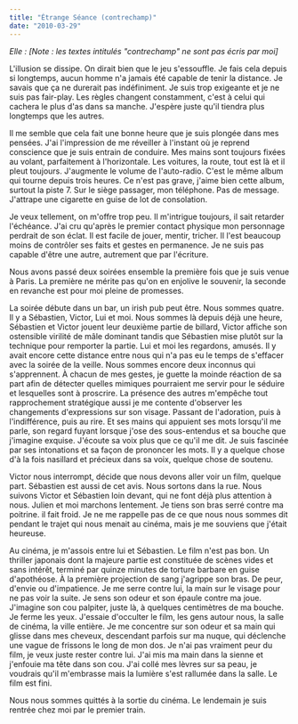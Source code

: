 ```yaml
---
title: "Étrange Séance (contrechamp)"
date: "2010-03-29"
---
```


_Elle : \[Note : les textes intitulés "contrechamp" ne sont pas écris par moi\]_

L'illusion se dissipe. On dirait bien que le jeu s'essouffle. Je fais cela depuis si longtemps, aucun homme n'a jamais été capable de tenir la distance. Je savais que ça ne durerait pas indéfiniment. Je suis trop exigeante et je ne suis pas fair-play. Les règles changent constamment, c'est à celui qui cachera le plus d'as dans sa manche. J'espère juste qu'il tiendra plus longtemps que les autres.

Il me semble que cela fait une bonne heure que je suis plongée dans mes pensées. J'ai l'impression de me réveiller à l'instant où je reprend conscience que je suis entrain de conduire. Mes mains sont toujours fixées au volant, parfaitement à l'horizontale. Les voitures, la route, tout est là et il pleut toujours. J'augmente le volume de l'auto-radio. C'est le même album qui tourne depuis trois heures. Ce n'est pas grave, j'aime bien cette album, surtout la piste 7. Sur le siège passager, mon téléphone. Pas de message. J'attrape une cigarette en guise de lot de consolation.

Je veux tellement, on m'offre trop peu. Il m'intrigue toujours, il sait retarder l'échéance. J'ai cru qu'après le premier contact physique mon personnage perdrait de son éclat. Il est facile de jouer, mentir, tricher. Il l'est beaucoup moins de contrôler ses faits et gestes en permanence. Je ne suis pas capable d'être une autre, autrement que par l'écriture.

Nous avons passé deux soirées ensemble la première fois que je suis venue à Paris. La première ne mérite pas qu'on en enjolive le souvenir, la seconde en revanche est pour moi pleine de promesses.

La soirée débute dans un bar, un irish pub peut être. Nous sommes quatre. Il y a Sébastien, Victor, Lui et moi. Nous sommes là depuis déjà une heure, Sébastien et Victor jouent leur deuxième partie de billard, Victor affiche son ostensible virilité de mâle dominant tandis que Sébastien mise plutôt sur la technique pour remporter la partie. Lui et moi les regardons, amusés. Il y avait encore cette distance entre nous qui n'a pas eu le temps de s'effacer avec la soirée de la veille. Nous sommes encore deux inconnus qui s'apprennent. À chacun de mes gestes, je guette la moinde réaction de sa part afin de détecter quelles mimiques pourraient me servir pour le séduire et lesquelles sont à proscrire. La présence des autres m'empêche tout rapprochement stratégique aussi je me contente d'observer les changements d'expressions sur son visage. Passant de l'adoration, puis à l'indifférence, puis au rire. Et ses mains qui appuient ses mots lorsqu'il me parle, son regard fuyant lorsque j'ose des sous-entendus et sa bouche que j'imagine exquise. J'écoute sa voix plus que ce qu'il me dit. Je suis fascinée par ses intonations et sa façon de prononcer les mots. Il y a quelque chose d'à la fois nasillard et précieux dans sa voix, quelque chose de soutenu.

Victor nous interrompt, décide que nous devons aller voir un film, quelque part. Sébastien est aussi de cet avis. Nous sortons dans la rue. Nous suivons Victor et Sébastien loin devant, qui ne font déjà plus attention à nous. Julien et moi marchons lentement. Je tiens son bras serré contre ma poitrine. il fait froid. Je ne me rappelle pas de ce que nous nous sommes dit pendant le trajet qui nous menait au cinéma, mais je me souviens que j'était heureuse.

Au cinéma, je m'assois entre lui et Sébastien. Le film n'est pas bon. Un thriller japonais dont la majeure partie est constituée de scènes vides et sans intérêt, terminé par quinze minutes de torture barbare en guise d'apothéose. À la première projection de sang j'agrippe son bras. De peur, d'envie ou d'impatience. Je me serre contre lui, la main sur le visage pour ne pas voir la suite. Je sens son odeur et son épaule contre ma joue. J'imagine son cou palpiter, juste là, à quelques centimètres de ma bouche. Je ferme les yeux. J'essaie d'occulter le film, les gens autour nous, la salle de cinéma, la ville entière. Je me concentre sur son odeur et sa main qui glisse dans mes cheveux, descendant parfois sur ma nuque, qui déclenche une vague de frissons le long de mon dos. Je n'ai pas vraiment peur du film, je veux juste rester contre lui. J'ai mis ma main dans la sienne et j'enfouie ma tête dans son cou. J'ai collé mes lèvres sur sa peau, je voudrais qu'il m'embrasse mais la lumière s'est rallumée dans la salle. Le film est fini.

Nous nous sommes quittés à la sortie du cinéma. Le lendemain je suis rentrée chez moi par le premier train.
